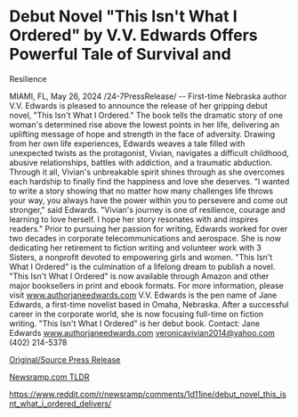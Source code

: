 # Debut Novel "This Isn't What I Ordered" by V.V. Edwards Offers Powerful Tale of Survival and
Resilience

MIAMI, FL, May 26, 2024 /24-7PressRelease/ -- First-time Nebraska author V.V. Edwards is pleased to announce the release of her gripping debut novel, "This Isn't What I Ordered." The book tells the dramatic story of one woman's determined rise above the lowest points in her life, delivering an uplifting message of hope and strength in the face of adversity.  Drawing from her own life experiences, Edwards weaves a tale filled with unexpected twists as the protagonist, Vivian, navigates a difficult childhood, abusive relationships, battles with addiction, and a traumatic abduction. Through it all, Vivian's unbreakable spirit shines through as she overcomes each hardship to finally find the happiness and love she deserves.  "I wanted to write a story showing that no matter how many challenges life throws your way, you always have the power within you to persevere and come out stronger," said Edwards. "Vivian's journey is one of resilience, courage and learning to love herself. I hope her story resonates with and inspires readers."  Prior to pursuing her passion for writing, Edwards worked for over two decades in corporate telecommunications and aerospace. She is now dedicating her retirement to fiction writing and volunteer work with 3 Sisters, a nonprofit devoted to empowering girls and women. "This Isn't What I Ordered" is the culmination of a lifelong dream to publish a novel.  "This Isn't What I Ordered" is now available through Amazon and other major booksellers in print and ebook formats. For more information, please visit www.authorjaneedwards.com  V.V. Edwards is the pen name of Jane Edwards, a first-time novelist based in Omaha, Nebraska. After a successful career in the corporate world, she is now focusing full-time on fiction writing. "This Isn't What I Ordered" is her debut book.  Contact: Jane Edwards www.authorjaneedwards.com veronicavivian2014@yahoo.com (402) 214-5378 

[Original/Source Press Release](https://www.24-7pressrelease.com/press-release/511057/debut-novel-this-isnt-what-i-ordered-by-vv-edwards-offers-powerful-tale-of-survival-andresilience)
                    

[Newsramp.com TLDR](None) 

https://www.reddit.com/r/newsramp/comments/1d11ine/debut_novel_this_isnt_what_i_ordered_delivers/